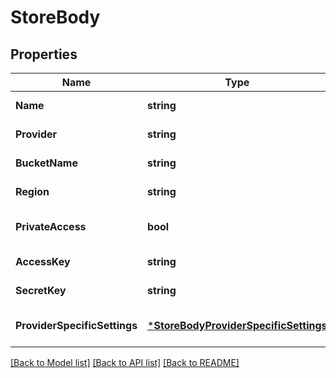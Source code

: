 # StoreBody

## Properties
Name | Type | Description | Notes
------------ | ------------- | ------------- | -------------
**Name** | **string** |  | [default to null]
**Provider** | **string** |  | [default to null]
**BucketName** | **string** |  | [default to null]
**Region** | **string** |  | [default to null]
**PrivateAccess** | **bool** |  | [optional] [default to null]
**AccessKey** | **string** |  | [default to null]
**SecretKey** | **string** |  | [default to null]
**ProviderSpecificSettings** | [***StoreBodyProviderSpecificSettings**](StoreBody_provider_specific_settings.md) |  | [optional] [default to null]

[[Back to Model list]](../README.md#documentation-for-models) [[Back to API list]](../README.md#documentation-for-api-endpoints) [[Back to README]](../README.md)


